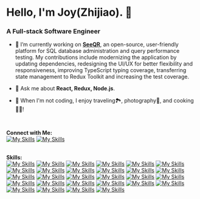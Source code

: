# Hello, I'm Joy(Zhijiao). 👋
### A Full-stack Software Engineer
- 🔭 I’m currently working on **[SeeQR](https://github.com/open-source-labs/SeeQR)**, an open-source, user-friendly platform for SQL database administration and query performance testing. My contributions include modernizing the application by updating dependencies, redesigning the UI/UX for better flexibility and responsiveness, improving TypeScript typing coverage, transferring state management to Redux Toolkit and increasing the test coverage.
- 💬 Ask me about **React, Redux, Node.js**.
- 🌱 When I'm not coding, I enjoy traveling🏞️, photography📸, and cooking👩‍🍳!
  
  <br>
**Connect with Me:**
<br>
[![My Skills](https://skillicons.dev/icons?i=gmail&theme=light)](mailto:lizhijiaocs@gmail.com)
[![My Skills](https://skillicons.dev/icons?i=linkedin)](https://www.linkedin.com/in/joyzhijiaoli)
<br>
<br>

**Skills:**
<br>
[![My Skills](https://skillicons.dev/icons?i=ts)](https://www.typescriptlang.org/)
[![My Skills](https://skillicons.dev/icons?i=js)](https://developer.mozilla.org/en-US/docs/Web/JavaScript)
[![My Skills](https://skillicons.dev/icons?i=py&theme=light)](https://www.python.org/)
[![My Skills](https://skillicons.dev/icons?i=react&theme=light)](https://react.dev/)
[![My Skills](https://skillicons.dev/icons?i=redux)](https://redux.js.org/)
[![My Skills](https://skillicons.dev/icons?i=nodejs&theme=light)](https://nodejs.org/en)
[![My Skills](https://skillicons.dev/icons?i=express&theme=light)](https://expressjs.com/)
[![My Skills](https://skillicons.dev/icons?i=html)](https://developer.mozilla.org/en-US/docs/Web/HTML)
[![My Skills](https://skillicons.dev/icons?i=css)](https://developer.mozilla.org/en-US/docs/Web/CSS)
[![My Skills](https://skillicons.dev/icons?i=sass)](https://sass-lang.com/)
[![My Skills](https://skillicons.dev/icons?i=materialui&theme=light)](https://mui.com/)
[![My Skills](https://skillicons.dev/icons?i=tailwind&theme=light)](https://tailwindcss.com/)
[![My Skills](https://skillicons.dev/icons?i=docker)](https://www.docker.com/)
[![My Skills](https://skillicons.dev/icons?i=aws&theme=light)](https://aws.amazon.com/)
[![My Skills](https://skillicons.dev/icons?i=electron&theme=light)](https://www.electronjs.org/)
[![My Skills](https://skillicons.dev/icons?i=figma&theme=light)](https://www.figma.com/)
[![My Skills](https://skillicons.dev/icons?i=git)](https://git-scm.com/)
[![My Skills](https://skillicons.dev/icons?i=github)](https://github.com/)
[![My Skills](https://skillicons.dev/icons?i=jest)](https://jestjs.io/)
[![My Skills](https://skillicons.dev/icons?i=jquery)](https://jquery.com/)
[![My Skills](https://skillicons.dev/icons?i=mongodb)](https://www.mongodb.com/)
[![My Skills](https://skillicons.dev/icons?i=postgres&theme=light)](https://www.postgresql.org/)
[![My Skills](https://skillicons.dev/icons?i=npm&theme=light)](https://www.npmjs.com/)
[![My Skills](https://skillicons.dev/icons?i=postman)](https://www.postman.com/)
[![My Skills](https://skillicons.dev/icons?i=ubuntu&theme=light)](https://ubuntu.com/)
[![My Skills](https://skillicons.dev/icons?i=vscode&theme=light)](https://code.visualstudio.com/)
[![My Skills](https://skillicons.dev/icons?i=babel&theme=light)](https://babeljs.io/)
[![My Skills](https://skillicons.dev/icons?i=webpack&theme=light)](https://webpack.js.org/)


<div align="left">
  <img src="https://komarev.com/ghpvc/?username=lovelyjoy1991&label=Profile%20views&color=0e75b6&style=flat" alt="" />
</div>
<!--
**lovelyjoy1991/lovelyjoy1991** is a ✨ _special_ ✨ repository because its `README.md` (this file) appears on your GitHub profile.

Here are some ideas to get you started:

- 🌱 I’m currently learning ...
- 👯 I’m looking to collaborate on **Open Source projects**.
- 🤔 I’m looking for help with ...
- ⚡ Fun fact: I used to be **a Landscape Architect**.
- 📫 How to reach me:
- 😄 Pronouns: ...

-->
